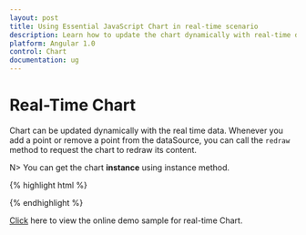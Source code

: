 ```yaml
---
layout: post
title: Using Essential JavaScript Chart in real-time scenario 
description: Learn how to update the chart dynamically with real-time data. 
platform: Angular 1.0
control: Chart
documentation: ug
---
```


# Real-Time Chart 

Chart can be updated dynamically with the real time data. Whenever you add a point or remove a point from the dataSource, you can call the `redraw` method to request the chart to redraw its content.    

N> You can get the chart **instance** using instance method.

{% highlight html %}

   <html xmlns="http://www.w3.org/1999/xhtml" lang="en" ng-app="ChartApp">
    <head>
        <title>Essential Studio for AngularJS: Chart</title>
        <!--CSS and Script file References -->
    </head>
    <body ng-controller="ChartCtrl">
        <div id="container" ej-chart >
        <e-series>
        <e-series >
        </e-series>
        </div>
        <script>
        var duration;
                angular.module('ChartApp', ['ejangular'])
                .controller('ChartCtrl', function ($scope) {
                       duration=window.setInterval(update, 100);  
                   });
                   function updateChart(){
        //Creating chart instance
        var chart =  $("#chartcontainer").ejChart("instance");      
        if (chart.model.series[0].points.length > 10)
               chart.model.series[0].points.splice(0, 1);
        var point = chart.model.series[0].points;
        var xValue = point.length > 0 ? point[point.length - 1].x + 1 : 1;
        point[point.length] = { x:  xValue, y: getRandomNum( 1000 ) }  
        //Update Chart dynamically using redraw option
        //chart.redraw() can also be used here instead of redraw option
        $("#container").ejChart("redraw");      
       }
        </script>
    </body>
</html> 

{% endhighlight %}

[Click](http://ngjq.syncfusion.com/#/chart/live) here to view the online demo sample for real-time Chart.


